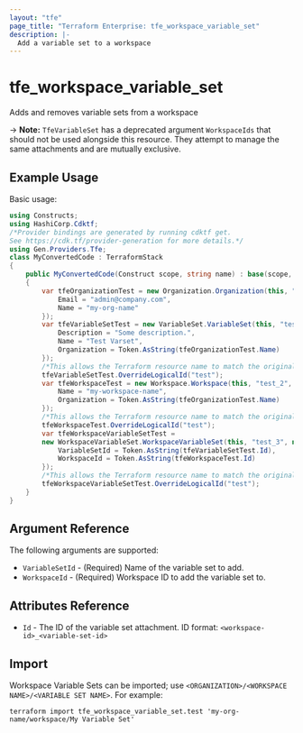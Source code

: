 ```yaml
---
layout: "tfe"
page_title: "Terraform Enterprise: tfe_workspace_variable_set"
description: |-
  Add a variable set to a workspace
---
```


# tfe_workspace_variable_set

Adds and removes variable sets from a workspace

-> **Note:** `TfeVariableSet` has a deprecated argument `WorkspaceIds` that should not be used alongside this resource. They attempt to manage the same attachments and are mutually exclusive.

## Example Usage

Basic usage:

```csharp
using Constructs;
using HashiCorp.Cdktf;
/*Provider bindings are generated by running cdktf get.
See https://cdk.tf/provider-generation for more details.*/
using Gen.Providers.Tfe;
class MyConvertedCode : TerraformStack
{
    public MyConvertedCode(Construct scope, string name) : base(scope, name)
    {
        var tfeOrganizationTest = new Organization.Organization(this, "test", new OrganizationConfig {
            Email = "admin@company.com",
            Name = "my-org-name"
        });
        var tfeVariableSetTest = new VariableSet.VariableSet(this, "test_1", new VariableSetConfig {
            Description = "Some description.",
            Name = "Test Varset",
            Organization = Token.AsString(tfeOrganizationTest.Name)
        });
        /*This allows the Terraform resource name to match the original name. You can remove the call if you don't need them to match.*/
        tfeVariableSetTest.OverrideLogicalId("test");
        var tfeWorkspaceTest = new Workspace.Workspace(this, "test_2", new WorkspaceConfig {
            Name = "my-workspace-name",
            Organization = Token.AsString(tfeOrganizationTest.Name)
        });
        /*This allows the Terraform resource name to match the original name. You can remove the call if you don't need them to match.*/
        tfeWorkspaceTest.OverrideLogicalId("test");
        var tfeWorkspaceVariableSetTest =
        new WorkspaceVariableSet.WorkspaceVariableSet(this, "test_3", new WorkspaceVariableSetConfig {
            VariableSetId = Token.AsString(tfeVariableSetTest.Id),
            WorkspaceId = Token.AsString(tfeWorkspaceTest.Id)
        });
        /*This allows the Terraform resource name to match the original name. You can remove the call if you don't need them to match.*/
        tfeWorkspaceVariableSetTest.OverrideLogicalId("test");
    }
}
```

## Argument Reference

The following arguments are supported:

* `VariableSetId` - (Required) Name of the variable set to add.
* `WorkspaceId` - (Required) Workspace ID to add the variable set to.

## Attributes Reference

* `Id` - The ID of the variable set attachment. ID format: `<workspace-id>_<variable-set-id>`

## Import

Workspace Variable Sets can be imported; use `<ORGANIZATION>/<WORKSPACE NAME>/<VARIABLE SET NAME>`. For example:

```shell
terraform import tfe_workspace_variable_set.test 'my-org-name/workspace/My Variable Set'
```

<!-- cache-key: cdktf-0.17.0-pre.15 input-e5cee2f4b8ee46887d4f110e8fab074cafa9f801ba47a29594e734e4f1e1b55a -->